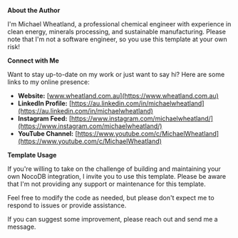 **About the Author**

I'm Michael Wheatland, a professional chemical engineer with experience in clean energy, minerals processing, and sustainable manufacturing. Please note that I'm not a software engineer, so you use this template at your own risk!

**Connect with Me**

Want to stay up-to-date on my work or just want to say hi? Here are some links to my online presence:

* **Website:** [www.wheatland.com.au](https://www.wheatland.com.au)
* **LinkedIn Profile:** [https://au.linkedin.com/in/michaelwheatland](https://au.linkedin.com/in/michaelwheatland)
* **Instagram Feed:** [https://www.instagram.com/michaelwheatland/](https://www.instagram.com/michaelwheatland/)
* **YouTube Channel:** [https://www.youtube.com/c/MichaelWheatland](https://www.youtube.com/c/MichaelWheatland)

**Template Usage**

If you're willing to take on the challenge of building and maintaining your own NocoDB integration, I invite you to use this template. Please be aware that I'm not providing any support or maintenance for this template.

Feel free to modify the code as needed, but please don't expect me to respond to issues or provide assistance.

If you can suggest some improvement, please reach out and send me a message.
